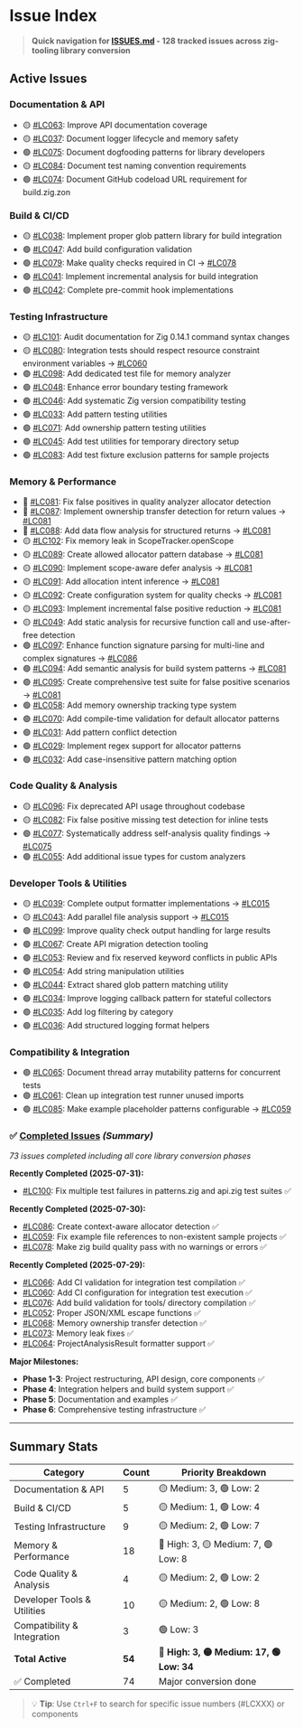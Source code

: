 # Issue Index

> **Quick navigation for [ISSUES.md](ISSUES.md) - 128 tracked issues across zig-tooling library conversion**

## Active Issues

### Documentation & API
- 🟡 [#LC063](ISSUES.md#L9): Improve API documentation coverage
- 🟡 [#LC037](ISSUES.md#L212): Document logger lifecycle and memory safety
- 🟢 [#LC075](ISSUES.md#L84): Document dogfooding patterns for library developers
- 🟡 [#LC084](ISSUES.md#L774): Document test naming convention requirements
- 🟢 [#LC074](ISSUES.md#L506): Document GitHub codeload URL requirement for build.zig.zon

### Build & CI/CD
- 🟡 [#LC038](ISSUES.md#L66): Implement proper glob pattern library for build integration
- 🟢 [#LC047](ISSUES.md#L285): Add build configuration validation
- 🟢 [#LC079](ISSUES.md#L326): Make quality checks required in CI → [#LC078](00_completed_issues.md#L30)
- 🟢 [#LC041](ISSUES.md#L656): Implement incremental analysis for build integration
- 🟢 [#LC042](ISSUES.md#L674): Complete pre-commit hook implementations

### Testing Infrastructure
- 🟡 [#LC101](ISSUES.md#L1035): Audit documentation for Zig 0.14.1 command syntax changes
- 🟡 [#LC080](ISSUES.md#L533): Integration tests should respect resource constraint environment variables → [#LC060](00_completed_issues.md#L787)
- 🟢 [#LC098](ISSUES.md#L1040): Add dedicated test file for memory analyzer
- 🟢 [#LC048](ISSUES.md#L348): Enhance error boundary testing framework
- 🟢 [#LC046](ISSUES.md#L428): Add systematic Zig version compatibility testing
- 🟢 [#LC033](ISSUES.md#L686): Add pattern testing utilities
- 🟢 [#LC071](ISSUES.md#L705): Add ownership pattern testing utilities
- 🟢 [#LC045](ISSUES.md#L799): Add test utilities for temporary directory setup
- 🟢 [#LC083](ISSUES.md#L917): Add test fixture exclusion patterns for sample projects

### Memory & Performance
- 🔴 [#LC081](ISSUES.md#L489): Fix false positives in quality analyzer allocator detection
- 🔴 [#LC087](ISSUES.md#L143): Implement ownership transfer detection for return values → [#LC081](ISSUES.md#L489)
- 🔴 [#LC088](ISSUES.md#L161): Add data flow analysis for structured returns → [#LC081](ISSUES.md#L489)
- 🟡 [#LC102](ISSUES.md#L1032): Fix memory leak in ScopeTracker.openScope
- 🟡 [#LC089](ISSUES.md#L179): Create allowed allocator pattern database → [#LC081](ISSUES.md#L489)
- 🟡 [#LC090](ISSUES.md#L197): Implement scope-aware defer analysis → [#LC081](ISSUES.md#L489)
- 🟡 [#LC091](ISSUES.md#L215): Add allocation intent inference → [#LC081](ISSUES.md#L489)
- 🟡 [#LC092](ISSUES.md#L233): Create configuration system for quality checks → [#LC081](ISSUES.md#L489)
- 🟡 [#LC093](ISSUES.md#L251): Implement incremental false positive reduction → [#LC081](ISSUES.md#L489)
- 🟡 [#LC049](ISSUES.md#L305): Add static analysis for recursive function call and use-after-free detection
- 🟢 [#LC097](ISSUES.md#L1016): Enhance function signature parsing for multi-line and complex signatures → [#LC086](00_completed_issues.md#L5)
- 🟢 [#LC094](ISSUES.md#L269): Add semantic analysis for build system patterns → [#LC081](ISSUES.md#L489)
- 🟢 [#LC095](ISSUES.md#L287): Create comprehensive test suite for false positive scenarios → [#LC081](ISSUES.md#L489)
- 🟢 [#LC058](ISSUES.md#L407): Add memory ownership tracking type system
- 🟢 [#LC070](ISSUES.md#L122): Add compile-time validation for default allocator patterns
- 🟢 [#LC031](ISSUES.md#L685): Add pattern conflict detection
- 🟢 [#LC029](ISSUES.md#L723): Implement regex support for allocator patterns
- 🟢 [#LC032](ISSUES.md#L742): Add case-insensitive pattern matching option

### Code Quality & Analysis
- 🟡 [#LC096](ISSUES.md#L998): Fix deprecated API usage throughout codebase
- 🟡 [#LC082](ISSUES.md#L896): Fix false positive missing test detection for inline tests
- 🟢 [#LC077](ISSUES.md#L103): Systematically address self-analysis quality findings → [#LC075](ISSUES.md#L84)
- 🟢 [#LC055](ISSUES.md#L589): Add additional issue types for custom analyzers

### Developer Tools & Utilities
- 🟡 [#LC039](ISSUES.md#L28): Complete output formatter implementations → [#LC015](00_completed_issues.md#L227)
- 🟡 [#LC043](ISSUES.md#L46): Add parallel file analysis support → [#LC015](00_completed_issues.md#L227)
- 🟢 [#LC099](ISSUES.md#L1072): Improve quality check output handling for large results
- 🟢 [#LC067](ISSUES.md#L466): Create API migration detection tooling
- 🟢 [#LC053](ISSUES.md#L550): Review and fix reserved keyword conflicts in public APIs
- 🟢 [#LC054](ISSUES.md#L569): Add string manipulation utilities
- 🟢 [#LC044](ISSUES.md#L781): Extract shared glob pattern matching utility
- 🟢 [#LC034](ISSUES.md#L854): Improve logging callback pattern for stateful collectors
- 🟢 [#LC035](ISSUES.md#L873): Add log filtering by category
- 🟢 [#LC036](ISSUES.md#L893): Add structured logging format helpers

### Compatibility & Integration
- 🟢 [#LC065](ISSUES.md#L619): Document thread array mutability patterns for concurrent tests
- 🟢 [#LC061](ISSUES.md#L638): Clean up integration test runner unused imports
- 🟢 [#LC085](ISSUES.md#L954): Make example placeholder patterns configurable → [#LC059](00_completed_issues.md#L34)

### ✅ [Completed Issues](00_completed_issues.md) *(Summary)*
*73 issues completed including all core library conversion phases*

**Recently Completed (2025-07-31):**
- [#LC100](00_completed_issues.md#L5): Fix multiple test failures in patterns.zig and api.zig test suites ✅

**Recently Completed (2025-07-30):**
- [#LC086](00_completed_issues.md#L30): Create context-aware allocator detection ✅
- [#LC059](00_completed_issues.md#L59): Fix example file references to non-existent sample projects ✅
- [#LC078](00_completed_issues.md#L84): Make zig build quality pass with no warnings or errors ✅

**Recently Completed (2025-07-29):**
- [#LC066](00_completed_issues.md#L25): Add CI validation for integration test compilation ✅
- [#LC060](00_completed_issues.md#L762): Add CI configuration for integration test execution ✅
- [#LC076](00_completed_issues.md#L31): Add build validation for tools/ directory compilation ✅
- [#LC052](00_completed_issues.md#L51): Proper JSON/XML escape functions ✅
- [#LC068](00_completed_issues.md#L72): Memory ownership transfer detection ✅  
- [#LC073](00_completed_issues.md#L174): Memory leak fixes ✅
- [#LC064](00_completed_issues.md#L720): ProjectAnalysisResult formatter support ✅

**Major Milestones:**
- **Phase 1-3**: Project restructuring, API design, core components ✅
- **Phase 4**: Integration helpers and build system support ✅
- **Phase 5**: Documentation and examples ✅
- **Phase 6**: Comprehensive testing infrastructure ✅

---

## Summary Stats

| Category | Count | Priority Breakdown |
|----------|-------|-------------------|
| Documentation & API | 5 | 🟡 Medium: 3, 🟢 Low: 2 |
| Build & CI/CD | 5 | 🟡 Medium: 1, 🟢 Low: 4 |
| Testing Infrastructure | 9 | 🟡 Medium: 2, 🟢 Low: 7 |
| Memory & Performance | 18 | 🔴 High: 3, 🟡 Medium: 7, 🟢 Low: 8 |
| Code Quality & Analysis | 4 | 🟡 Medium: 2, 🟢 Low: 2 |
| Developer Tools & Utilities | 10 | 🟡 Medium: 2, 🟢 Low: 8 |
| Compatibility & Integration | 3 | 🟢 Low: 3 |
| **Total Active** | **54** | **🔴 High: 3, 🟡 Medium: 17, 🟢 Low: 34** |
| ✅ Completed | 74 | Major conversion done |

> 💡 **Tip**: Use `Ctrl+F` to search for specific issue numbers (#LCXXX) or components